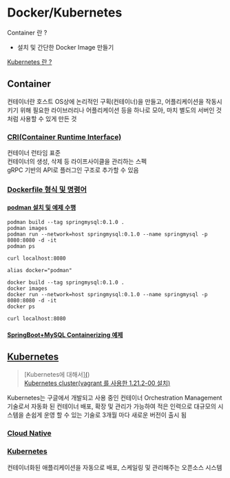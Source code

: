 # Docker/Kubernetes
Container 란 ?
- 설치 및 간단한 Docker Image 만들기  

[Kubernetes 란 ?](https://kubernetes.io/ko/docs/concepts/overview/what-is-kubernetes/)  

## Container 
컨테이너란 호스트 OS상에 논리적인 구획(컨테이너)을 만들고, 어플리케이션을 작동시키기 위해 필요한 라이브러리나 어플리케이션 등을 하나로 모아, 마치 별도의 서버인 것처럼 사용할 수 있게 만든 것  

### [CRI(Container Runtime Interface)](./ContainerRuntimeInterface.md)  
컨테이너 런타임 표준  
컨테이너의 생성, 삭제 등 라이프사이클을 관리하는 스펙  
gRPC 기반의 API로 플러그인 구조로 추가할 수 있음  

### [Dockerfile 형식 및 명령어](./Docker.md)  
#### [podman 설치 및 예제 수행](./podman.md)  
```
podman build --tag springmysql:0.1.0 .
podman images
podman run --network=host springmysql:0.1.0 --name springmysql -p 8080:8080 -d -it
podman ps

curl localhost:8080
```
```
alias docker="podman"

docker build --tag springmysql:0.1.0 .
docker images
docker run --network=host springmysql:0.1.0 --name springmysql -p 8080:8080 -d -it
docker ps

curl localhost:8080
```

#### [SpringBoot+MySQL Containerizing 예제](https://github.com/SEOTAEEYOUL/SpringBootMySQL) 

## [Kubernetes](./Kubernetes.md)  
> [Kubernetes에 대해서][(](https://medium.com/humanscape-tech/kubernetes%EC%97%90-%EB%8C%80%ED%95%B4%EC%84%9C-a336d2b6e01a))  
> [Kubernetes cluster(vagrant 를 사용한 1.21.2-00 설치)](https://github.com/SEOTAEEYOUL/kubernetes-cluster)  

Kubernetes는 구글에서 개발되고 사용 중인 컨테이너 Orchestration Management 기술로서  자동화 된 컨테이너 배포, 확장 및 관리가 가능하여 적은 인력으로 대규모의 시스템을  손쉽게 운영 할 수 있는 기술로 3개월 마다 새로운 버전이 출시 됨


### [Cloud Native](./CloudNative.md)  

### [Kubernetes](./Kubernetes.md) 
컨테이너화된 애플리케이션을 자동으로 배포, 스케일링 및 관리해주는 오픈소스 시스템  
